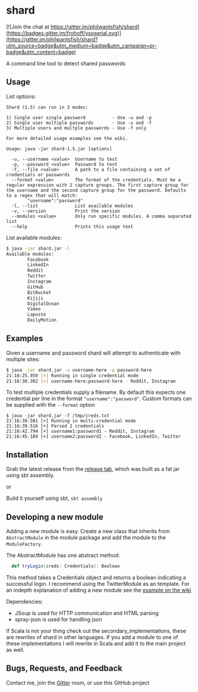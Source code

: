 # shard

[![Join the chat at https://gitter.im/philwantsfish/shard](https://badges.gitter.im/frohoff/ysoserial.svg)](https://gitter.im/philwantsfish/shard?utm_source=badge&utm_medium=badge&utm_campaign=pr-badge&utm_content=badge)

A command line tool to detect shared passwords

## Usage

List options:

```
Shard (1.5) can run in 3 modes:

1) Single user single password          - Use -u and -p
2) Single user multiple passwords       - Use -u and -f
3) Multiple users and multple passwords - Use -f only

For more detailed usage examples see the wiki.
    
Usage: java -jar shard-1.5.jar [options]

  -u, --username <value>  Username to test
  -p, --password <value>  Password to test
  -f, --file <value>      A path to a file containing a set of credentials or passwords
  --format <value>        The format of the credentials. Must be a regular expression with 2 capture groups. The first capture group for the username and the second capture group for the password. Defaults to a regex that will match:
        "username":"password"
  -l, --list              List available modules
  -v, --version           Print the version
  --modules <value>       Only run specific modules. A comma separated list
  --help                  Prints this usage text
```

List available modules:

``` bash
$ java -jar shard.jar -l
Available modules:
        Facebook
        LinkedIn
        Reddit
        Twitter
        Instagram
        GitHub
        BitBucket
        Kijiji
        DigitalOcean
        Vimeo
        Laposte
        DailyMotion

```


## Examples

Given a username and password shard will attempt to authenticate with multiple sites:

``` bash
$ java -jar shard.jar -u username-here -p password-here
21:16:25.950 [+] Running in single credential mode
21:16:30.302 [+] username-here:password-here - Reddit, Instagram
```

To test multiple credentials supply a filename. By default this expects one credential per line in the format `"username":"password"`. Custom formats can be supplied with the `--format` option

```
$ java -jar shard.jar -f /tmp/creds.txt
21:16:39.501 [+] Running in multi-credential mode
21:16:39.516 [+] Parsed 2 credentials
21:16:42.794 [+] username1:password1 - Reddit, Instagram
21:16:45.189 [+] username2:password2 - Facebook, LinkedIn, Twitter
```

## Installation

Grab the latest release from the [release tab](https://github.com/philwantsfish/shard/releases), which was built as a fat jar using sbt assembly.

or

Build it yourself using sbt, `sbt assembly`
 

## Developing a new module

Adding a new module is easy. Create a new class that inherits from `AbstractModule` in the module package and add the module to the `ModuleFactory`.

The AbstractModule has one abstract method:
``` scala
  def tryLogin(creds: Credentials): Boolean
```

This method takes a Credentials object and returns a boolean indicating a successful login. I recommend using the TwitterModule as an template. For an indepth explanation of adding a new module see the [example on the wiki](https://github.com/philwantsfish/shard/wiki/Logging-into-Twitter-example)

Dependencies:
- JSoup is used for HTTP communication and HTML parsing 
- spray-json is used for handling json

If Scala is not your thing check out the secondary_implementations, these are rewrites of shard in other languages. If you add a module to one of these implementations I will rewrite in Scala and add it to the main project as well.

## Bugs, Requests, and Feedback

Contact me, join the [Gitter](https://gitter.im/philwantsfish/shard) room, or use this GitHub project











